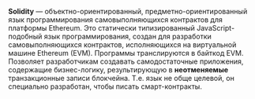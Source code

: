 **Solidity** — объектно-ориентированный, предметно-ориентированный язык программирования самовыполняющихся контрактов для платформы Ethereum.
Это статически типизированный JavaScript-подобный язык программирования, создан для разработки самовыполняющихся контрактов, исполняющихся на виртуальной машине Ethereum (EVM). Программы транслируются в байткод EVM. Позволяет разработчикам создавать самодостаточные приложения, содержащие бизнес-логику, результирующую в **неотменяемые** транзакционные записи блокчейна.
Т.е. язык не обще целевой, он специально разработан, чтобы писать смарт-контракты. 